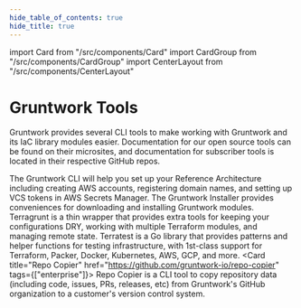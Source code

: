 ```yaml
---
hide_table_of_contents: true
hide_title: true
---
```


import Card from "/src/components/Card"
import CardGroup from "/src/components/CardGroup"
import CenterLayout from "/src/components/CenterLayout"

<CenterLayout>

# Gruntwork Tools

Gruntwork provides several CLI tools to make working with Gruntwork and its IaC library modules easier. Documentation for our open source tools can be found on their microsites, and documentation for subscriber tools is located in their respective GitHub repos.

<CardGroup cols={2}>

<Card
  title="Gruntwork CLI"
  href="https://github.com/gruntwork-io/gruntwork">
The Gruntwork CLI will help you set up your Reference Architecture including creating AWS accounts, registering domain names, and setting up VCS tokens in AWS Secrets Manager.
</Card>
<Card
  title="Gruntwork Installer"
  href="https://github.com/gruntwork-io/gruntwork-installer">
The Gruntwork Installer provides conveniences for downloading and installing Gruntwork modules.
</Card>
<Card
  title="Terragrunt"
  href="https://terragrunt.gruntwork.io">
Terragrunt is a thin wrapper that provides extra tools for keeping your configurations DRY, working with multiple Terraform modules, and managing remote state.
</Card>
<Card
  title="Terratest"
  href="https://terratest.gruntwork.io">
Terratest is a Go library that provides patterns and helper functions for testing infrastructure, with 1st-class support for Terraform, Packer, Docker, Kubernetes, AWS, GCP, and more.
</Card>
<Card
title="Repo Copier"
href="https://github.com/gruntwork-io/repo-copier"
tags={["enterprise"]}>
Repo Copier is a CLI tool to copy repository data (including code, issues, PRs, releases, etc) from Gruntwork's GitHub organization to a customer's version control system.
</Card>

</CardGroup>

</CenterLayout>
